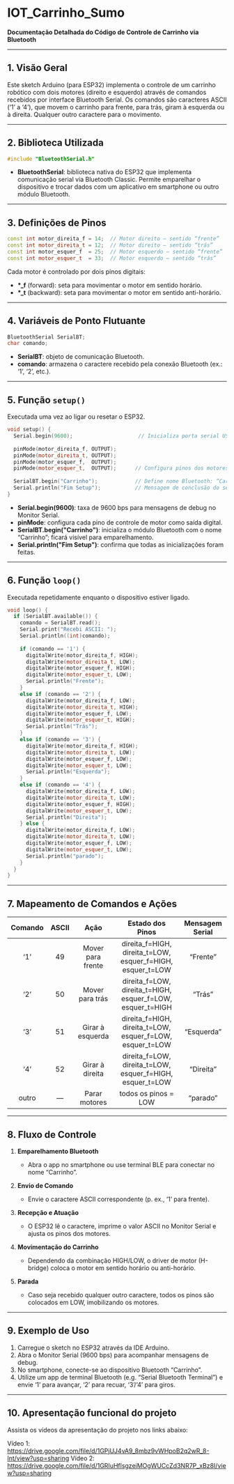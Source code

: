 # IOT_Carrinho_Sumo
**Documentação Detalhada do Código de Controle de Carrinho via Bluetooth**

---

## 1. Visão Geral

Este sketch Arduino (para ESP32) implementa o controle de um carrinho robótico com dois motores (direito e esquerdo) através de comandos recebidos por interface Bluetooth Serial. Os comandos são caracteres ASCII (‘1’ a ‘4’), que movem o carrinho para frente, para trás, giram à esquerda ou à direita. Qualquer outro caractere para o movimento.

---

## 2. Biblioteca Utilizada

```cpp
#include "BluetoothSerial.h"
```

* **BluetoothSerial**: biblioteca nativa do ESP32 que implementa comunicação serial via Bluetooth Classic. Permite emparelhar o dispositivo e trocar dados com um aplicativo em smartphone ou outro módulo Bluetooth.

---

## 3. Definições de Pinos

```cpp
const int motor_direita_f = 14;  // Motor direito – sentido “frente”
const int motor_direita_t = 12;  // Motor direito – sentido “trás”
const int motor_esquer_f  = 25;  // Motor esquerdo – sentido “frente”
const int motor_esquer_t  = 33;  // Motor esquerdo – sentido “trás”
```

Cada motor é controlado por dois pinos digitais:

* **\*\_f** (forward): seta para movimentar o motor em sentido horário.
* **\*\_t** (backward): seta para movimentar o motor em sentido anti-horário.

---

## 4. Variáveis de Ponto Flutuante

```cpp
BluetoothSerial SerialBT;
char comando;
```

* **SerialBT**: objeto de comunicação Bluetooth.
* **comando**: armazena o caractere recebido pela conexão Bluetooth (ex.: ‘1’, ‘2’, etc.).

---

## 5. Função `setup()`

Executada uma vez ao ligar ou resetar o ESP32.

```cpp
void setup() {
  Serial.begin(9600);                     // Inicializa porta serial USB (para debug)
  
  pinMode(motor_direita_f, OUTPUT);
  pinMode(motor_direita_t, OUTPUT);
  pinMode(motor_esquer_f,  OUTPUT);
  pinMode(motor_esquer_t,  OUTPUT);      // Configura pinos dos motores como saída
  
  SerialBT.begin("Carrinho");            // Define nome Bluetooth: “Carrinho”
  Serial.println("Fim Setup");           // Mensagem de conclusão do setup
}
```

* **Serial.begin(9600)**: taxa de 9600 bps para mensagens de debug no Monitor Serial.
* **pinMode**: configura cada pino de controle de motor como saída digital.
* **SerialBT.begin("Carrinho")**: inicializa o módulo Bluetooth com o nome “Carrinho”; ficará visível para emparelhamento.
* **Serial.println("Fim Setup")**: confirma que todas as inicializações foram feitas.

---

## 6. Função `loop()`

Executada repetidamente enquanto o dispositivo estiver ligado.

```cpp
void loop() {
  if (SerialBT.available()) {
    comando = SerialBT.read();
    Serial.print("Recebi ASCII: ");
    Serial.println((int)comando);
    
    if (comando == '1') {
      digitalWrite(motor_direita_f, HIGH);
      digitalWrite(motor_direita_t, LOW);
      digitalWrite(motor_esquer_f, HIGH);
      digitalWrite(motor_esquer_t, LOW);
      Serial.println("Frente");
    }
    else if (comando == '2') {
      digitalWrite(motor_direita_f, LOW);
      digitalWrite(motor_direita_t, HIGH);
      digitalWrite(motor_esquer_f, LOW);
      digitalWrite(motor_esquer_t, HIGH);
      Serial.println("Trás");
    }
    else if (comando == '3') {
      digitalWrite(motor_direita_f, HIGH);
      digitalWrite(motor_direita_t, LOW);
      digitalWrite(motor_esquer_f, LOW);
      digitalWrite(motor_esquer_t, LOW);
      Serial.println("Esquerda");
    }
    else if (comando == '4') {
      digitalWrite(motor_direita_f, LOW);
      digitalWrite(motor_direita_t, LOW);
      digitalWrite(motor_esquer_f, HIGH);
      digitalWrite(motor_esquer_t, LOW);
      Serial.println("Direita");
    } else {
      digitalWrite(motor_direita_f, LOW);
      digitalWrite(motor_direita_t, LOW);
      digitalWrite(motor_esquer_f, LOW);
      digitalWrite(motor_esquer_t, LOW);
      Serial.println("parado");
    }
  }
}
```

---

## 7. Mapeamento de Comandos e Ações

| Comando | ASCII |        Ação       |                           Estado dos Pinos                          | Mensagem Serial |
| :-----: | :---: | :---------------: | :-----------------------------------------------------------------: | :-------------: |
|   ‘1’   |   49  | Mover para frente |  direita\_f=HIGH, direita\_t=LOW,<br>esquer\_f=HIGH, esquer\_t=LOW  |     “Frente”    |
|   ‘2’   |   50  |  Mover para trás  | direita\_f=LOW,  direita\_t=HIGH,<br>esquer\_f=LOW,  esquer\_t=HIGH |      “Trás”     |
|   ‘3’   |   51  |  Girar à esquerda |  direita\_f=HIGH, direita\_t=LOW,<br>esquer\_f=LOW,  esquer\_t=LOW  |    “Esquerda”   |
|   ‘4’   |   52  |  Girar à direita  |  direita\_f=LOW,  direita\_t=LOW,<br>esquer\_f=HIGH, esquer\_t=LOW  |    “Direita”    |
|  outro  |   —   |   Parar motores   |                         todos os pinos = LOW                        |     “parado”    |

---

## 8. Fluxo de Controle

1. **Emparelhamento Bluetooth**

   * Abra o app no smartphone ou use terminal BLE para conectar no nome “Carrinho”.
2. **Envio de Comando**

   * Envie o caractere ASCII correspondente (p. ex., ‘1’ para frente).
3. **Recepção e Atuação**

   * O ESP32 lê o caractere, imprime o valor ASCII no Monitor Serial e ajusta os pinos dos motores.
4. **Movimentação do Carrinho**

   * Dependendo da combinação HIGH/LOW, o driver de motor (H-bridge) coloca o motor em sentido horário ou anti-horário.
5. **Parada**

   * Caso seja recebido qualquer outro caractere, todos os pinos são colocados em LOW, imobilizando os motores.

---


## 9. Exemplo de Uso

1. Carregue o sketch no ESP32 através da IDE Arduino.
2. Abra o Monitor Serial (9600 bps) para acompanhar mensagens de debug.
3. No smartphone, conecte-se ao dispositivo Bluetooth “Carrinho”.
4. Utilize um app de terminal Bluetooth (e.g. “Serial Bluetooth Terminal”) e envie ‘1’ para avançar, ‘2’ para recuar, ‘3’/‘4’ para giros.

---

## 10. Apresentação funcional do projeto

Assista os vídeos da apresentação do projeto nos links abaixo:

Vídeo 1: https://drive.google.com/file/d/1GPjUJ4vA9_8mbz9vWHpoB2q2wR_8-lnt/view?usp=sharing
Vídeo 2: https://drive.google.com/file/d/1GRIuHflsgzejMOgWUCcZd3NR7P_xBz8I/view?usp=sharing
